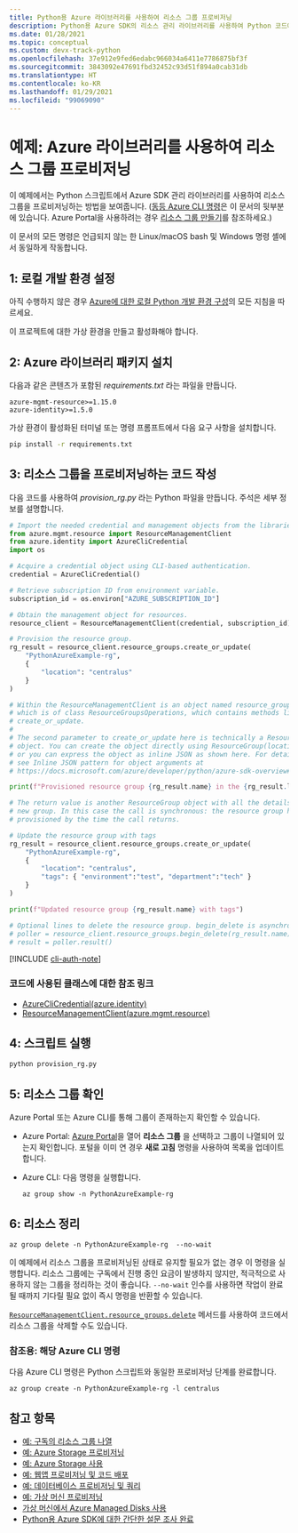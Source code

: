 ```yaml
---
title: Python용 Azure 라이브러리를 사용하여 리소스 그룹 프로비저닝
description: Python용 Azure SDK의 리소스 관리 라이브러리를 사용하여 Python 코드에서 리소스 그룹을 만듭니다.
ms.date: 01/28/2021
ms.topic: conceptual
ms.custom: devx-track-python
ms.openlocfilehash: 37e912e9fed6edabc966034a6411e7786875bf3f
ms.sourcegitcommit: 3843092e47691fbd32452c93d51f894a0cab31db
ms.translationtype: HT
ms.contentlocale: ko-KR
ms.lasthandoff: 01/29/2021
ms.locfileid: "99069090"
---
```

# <a name="example-use-the-azure-libraries-to-provision-a-resource-group"></a>예제: Azure 라이브러리를 사용하여 리소스 그룹 프로비저닝

이 예제에서는 Python 스크립트에서 Azure SDK 관리 라이브러리를 사용하여 리소스 그룹을 프로비저닝하는 방법을 보여줍니다. ([동등 Azure CLI 명령](#for-reference-equivalent-azure-cli-commands)은 이 문서의 뒷부분에 있습니다. Azure Portal을 사용하려는 경우 [리소스 그룹 만들기](/azure/azure-resource-manager/management/manage-resource-groups-portal)를 참조하세요.)

이 문서의 모든 명령은 언급되지 않는 한 Linux/macOS bash 및 Windows 명령 셸에서 동일하게 작동합니다.

## <a name="1-set-up-your-local-development-environment"></a>1: 로컬 개발 환경 설정

아직 수행하지 않은 경우 [Azure에 대한 로컬 Python 개발 환경 구성](configure-local-development-environment.md)의 모든 지침을 따르세요.

이 프로젝트에 대한 가상 환경을 만들고 활성화해야 합니다.

## <a name="2-install-the-azure-library-packages"></a>2: Azure 라이브러리 패키지 설치

다음과 같은 콘텐츠가 포함된 *requirements.txt* 라는 파일을 만듭니다.

```text
azure-mgmt-resource>=1.15.0
azure-identity>=1.5.0
```

가상 환경이 활성화된 터미널 또는 명령 프롬프트에서 다음 요구 사항을 설치합니다.

```cmd
pip install -r requirements.txt
```

## <a name="3-write-code-to-provision-a-resource-group"></a>3: 리소스 그룹을 프로비저닝하는 코드 작성

다음 코드를 사용하여 *provision_rg.py* 라는 Python 파일을 만듭니다. 주석은 세부 정보를 설명합니다.

```python
# Import the needed credential and management objects from the libraries.
from azure.mgmt.resource import ResourceManagementClient
from azure.identity import AzureCliCredential
import os

# Acquire a credential object using CLI-based authentication.
credential = AzureCliCredential()

# Retrieve subscription ID from environment variable.
subscription_id = os.environ["AZURE_SUBSCRIPTION_ID"]

# Obtain the management object for resources.
resource_client = ResourceManagementClient(credential, subscription_id)

# Provision the resource group.
rg_result = resource_client.resource_groups.create_or_update(
    "PythonAzureExample-rg",
    {
        "location": "centralus"
    }
)

# Within the ResourceManagementClient is an object named resource_groups,
# which is of class ResourceGroupsOperations, which contains methods like
# create_or_update.
#
# The second parameter to create_or_update here is technically a ResourceGroup
# object. You can create the object directly using ResourceGroup(location=LOCATION)
# or you can express the object as inline JSON as shown here. For details,
# see Inline JSON pattern for object arguments at
# https://docs.microsoft.com/azure/developer/python/azure-sdk-overview#inline-json-pattern-for-object-arguments.

print(f"Provisioned resource group {rg_result.name} in the {rg_result.location} region")

# The return value is another ResourceGroup object with all the details of the
# new group. In this case the call is synchronous: the resource group has been
# provisioned by the time the call returns.

# Update the resource group with tags
rg_result = resource_client.resource_groups.create_or_update(
    "PythonAzureExample-rg",
    {
        "location": "centralus",
        "tags": { "environment":"test", "department":"tech" }
    }
)

print(f"Updated resource group {rg_result.name} with tags")

# Optional lines to delete the resource group. begin_delete is asynchronous.
# poller = resource_client.resource_groups.begin_delete(rg_result.name)
# result = poller.result()
```

[!INCLUDE [cli-auth-note](includes/cli-auth-note.md)]

### <a name="reference-links-for-classes-used-in-the-code"></a>코드에 사용된 클래스에 대한 참조 링크

- [AzureCliCredential(azure.identity)](/python/api/azure-identity/azure.identity.azureclicredential)
- [ResourceManagementClient(azure.mgmt.resource)](/python/api/azure-mgmt-resource/azure.mgmt.resource.resourcemanagementclient)

## <a name="4-run-the-script"></a>4: 스크립트 실행

```cmd
python provision_rg.py
```

## <a name="5-verify-the-resource-group"></a>5: 리소스 그룹 확인

Azure Portal 또는 Azure CLI를 통해 그룹이 존재하는지 확인할 수 있습니다.

- Azure Portal: [Azure Portal](https://portal.azure.com)을 열어 **리소스 그룹** 을 선택하고 그룹이 나열되어 있는지 확인합니다. 포털을 이미 연 경우 **새로 고침** 명령을 사용하여 목록을 업데이트합니다.

- Azure CLI: 다음 명령을 실행합니다.

    ```azurecli
    az group show -n PythonAzureExample-rg
    ```

## <a name="6-clean-up-resources"></a>6: 리소스 정리

```azurecli
az group delete -n PythonAzureExample-rg  --no-wait
```

이 예제에서 리소스 그룹을 프로비저닝된 상태로 유지할 필요가 없는 경우 이 명령을 실행합니다. 리소스 그룹에는 구독에서 진행 중인 요금이 발생하지 않지만, 적극적으로 사용하지 않는 그룹을 정리하는 것이 좋습니다. `--no-wait` 인수를 사용하면 작업이 완료될 때까지 기다릴 필요 없이 즉시 명령을 반환할 수 있습니다.

[`ResourceManagementClient.resource_groups.delete`](/python/api/azure-mgmt-resource/azure.mgmt.resource.resources.v2019_10_01.operations.resourcegroupsoperations#delete-resource-group-name--custom-headers-none--raw-false--polling-true----operation-config-) 메서드를 사용하여 코드에서 리소스 그룹을 삭제할 수도 있습니다.

### <a name="for-reference-equivalent-azure-cli-commands"></a>참조용: 해당 Azure CLI 명령

다음 Azure CLI 명령은 Python 스크립트와 동일한 프로비저닝 단계를 완료합니다.

```azurecli
az group create -n PythonAzureExample-rg -l centralus
```

## <a name="see-also"></a>참고 항목

- [예: 구독의 리소스 그룹 나열](azure-sdk-example-list-resource-groups.md)
- [예: Azure Storage 프로비저닝](azure-sdk-example-storage.md)
- [예: Azure Storage 사용](azure-sdk-example-storage-use.md)
- [예: 웹앱 프로비저닝 및 코드 배포](azure-sdk-example-web-app.md)
- [예: 데이터베이스 프로비저닝 및 쿼리](azure-sdk-example-database.md)
- [예: 가상 머신 프로비저닝](azure-sdk-example-virtual-machines.md)
- [가상 머신에서 Azure Managed Disks 사용](azure-sdk-samples-managed-disks.md)
- [Python용 Azure SDK에 대한 간단한 설문 조사 완료](https://microsoft.qualtrics.com/jfe/form/SV_bNFX0HECjzPWMiG?Q_CHL=docs)
